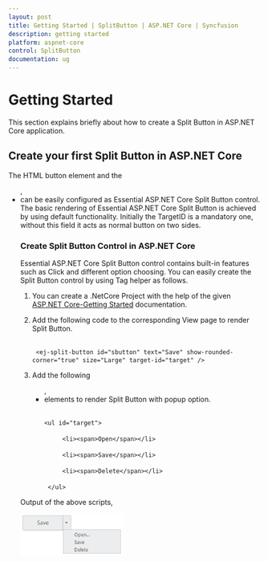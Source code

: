```yaml
---
layout: post
title: Getting Started | SplitButton | ASP.NET Core | Syncfusion
description: getting started 
platform: aspnet-core
control: SplitButton
documentation: ug
---
```


# Getting Started 

This section explains briefly about how to create a Split Button in ASP.NET Core application.

## Create your first Split Button in ASP.NET Core

The HTML button element and the <UL>, <LI> can be easily configured as Essential ASP.NET Core Split Button control.  The basic rendering of Essential ASP.NET Core Split Button is achieved by using default functionality. Initially the TargetID is a mandatory one, without this field it acts as normal button on two sides.

### Create Split Button Control in ASP.NET Core

Essential ASP.NET Core Split Button control contains built-in features such as Click and different option choosing. You can easily create the Split Button control by using Tag helper as follows.

1. You can create a .NetCore Project with the help of the given [ASP.NET Core-Getting Started](https://help.syncfusion.com/aspnet-core/getting-started) documentation.
2. Add the following code to the corresponding View page to render Split Button.


   ~~~ cshtml

	<ej-split-button id="sbutton" text="Save" show-rounded-corner="true" size="Large" target-id="target" />

   ~~~
  

3. Add the following <UL>, <LI> elements to render Split Button with popup option.


   ~~~ cshtml
   
   <ul id="target">

		<li><span>Open</span></li>

		<li><span>Save</span></li>

		<li><span>Delete</span></li>

	</ul>      

   ~~~
  

Output of the above scripts,



![](Getting-Started_images/Getting-Started_img1.png)



